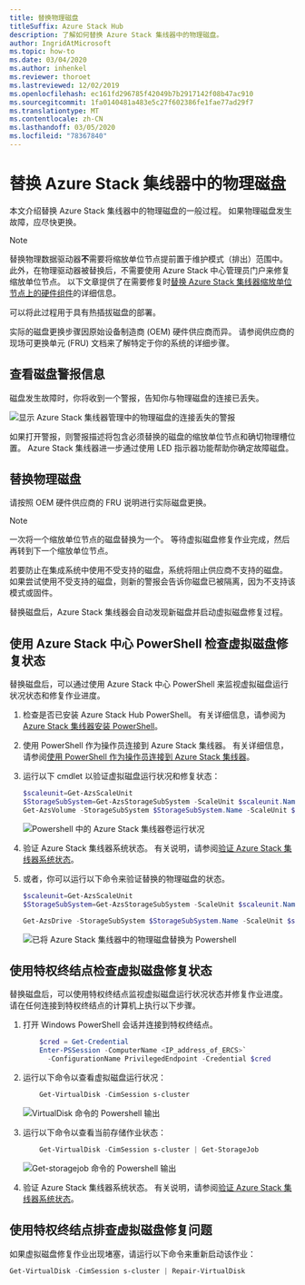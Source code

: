 ```yaml
---
title: 替换物理磁盘
titleSuffix: Azure Stack Hub
description: 了解如何替换 Azure Stack 集线器中的物理磁盘。
author: IngridAtMicrosoft
ms.topic: how-to
ms.date: 03/04/2020
ms.author: inhenkel
ms.reviewer: thoroet
ms.lastreviewed: 12/02/2019
ms.openlocfilehash: ec161fd296785f42049b7b2917142f08b47ac910
ms.sourcegitcommit: 1fa0140481a483e5c27f602386fe1fae77ad29f7
ms.translationtype: MT
ms.contentlocale: zh-CN
ms.lasthandoff: 03/05/2020
ms.locfileid: "78367840"
---
```

# <a name="replace-a-physical-disk-in-azure-stack-hub"></a>替换 Azure Stack 集线器中的物理磁盘

本文介绍替换 Azure Stack 集线器中的物理磁盘的一般过程。 如果物理磁盘发生故障，应尽快更换。

> [!Note]  
> 替换物理数据驱动器**不**需要将缩放单位节点提前置于维护模式（排出）范围中。 此外，在物理驱动器被替换后，不需要使用 Azure Stack 中心管理员门户来修复缩放单位节点。 以下文章提供了在需要修复时[替换 Azure Stack 集线器缩放单位节点上的硬件组件](azure-stack-replace-component.md)的详细信息。

可以将此过程用于具有热插拔磁盘的部署。

实际的磁盘更换步骤因原始设备制造商 (OEM) 硬件供应商而异。 请参阅供应商的现场可更换单元 (FRU) 文档来了解特定于你的系统的详细步骤。

## <a name="review-disk-alert-information"></a>查看磁盘警报信息
磁盘发生故障时，你将收到一个警报，告知你与物理磁盘的连接已丢失。

![显示 Azure Stack 集线器管理中的物理磁盘的连接丢失的警报](media/azure-stack-replace-disk/DiskAlert.png)

如果打开警报，则警报描述将包含必须替换的磁盘的缩放单位节点和确切物理槽位置。 Azure Stack 集线器进一步通过使用 LED 指示器功能帮助你确定故障磁盘。

## <a name="replace-the-physical-disk"></a>替换物理磁盘

请按照 OEM 硬件供应商的 FRU 说明进行实际磁盘更换。

> [!note]
> 一次将一个缩放单位节点的磁盘替换为一个。 等待虚拟磁盘修复作业完成，然后再转到下一个缩放单位节点。

若要防止在集成系统中使用不受支持的磁盘，系统将阻止供应商不支持的磁盘。 如果尝试使用不受支持的磁盘，则新的警报会告诉你磁盘已被隔离，因为不支持该模式或固件。

替换磁盘后，Azure Stack 集线器会自动发现新磁盘并启动虚拟磁盘修复过程。

## <a name="check-the-status-of-virtual-disk-repair-using-azure-stack-hub-powershell"></a>使用 Azure Stack 中心 PowerShell 检查虚拟磁盘修复状态

替换磁盘后，可以通过使用 Azure Stack 中心 PowerShell 来监视虚拟磁盘运行状况状态和修复作业进度。

1. 检查是否已安装 Azure Stack Hub PowerShell。 有关详细信息，请参阅为[Azure Stack 集线器安装 PowerShell](azure-stack-powershell-install.md)。
2. 使用 PowerShell 作为操作员连接到 Azure Stack 集线器。 有关详细信息，请参阅[使用 PowerShell 作为操作员连接到 Azure Stack 集线器](azure-stack-powershell-configure-admin.md)。
3. 运行以下 cmdlet 以验证虚拟磁盘运行状况和修复状态：

    ```powershell  
    $scaleunit=Get-AzsScaleUnit
    $StorageSubSystem=Get-AzsStorageSubSystem -ScaleUnit $scaleunit.Name
    Get-AzsVolume -StorageSubSystem $StorageSubSystem.Name -ScaleUnit $scaleunit.name | Select-Object VolumeLabel, OperationalStatus, RepairStatus
    ```

    ![Powershell 中的 Azure Stack 集线器卷运行状况](media/azure-stack-replace-disk/get-azure-stack-volumes-health.png)

4. 验证 Azure Stack 集线器系统状态。 有关说明，请参阅[验证 Azure Stack 集线器系统状态](azure-stack-diagnostic-test.md)。
5. 或者，你可以运行以下命令来验证替换的物理磁盘的状态。

    ```powershell  
    $scaleunit=Get-AzsScaleUnit
    $StorageSubSystem=Get-AzsStorageSubSystem -ScaleUnit $scaleunit.Name

    Get-AzsDrive -StorageSubSystem $StorageSubSystem.Name -ScaleUnit $scaleunit.name | Sort-Object StorageNode,MediaType,PhysicalLocation | Format-Table Storagenode, Healthstatus, PhysicalLocation, Model, MediaType,  CapacityGB, CanPool, CannotPoolReason
    ```

    ![已将 Azure Stack 集线器中的物理磁盘替换为 Powershell](media/azure-stack-replace-disk/check-replaced-physical-disks-azure-stack.png)

## <a name="check-the-status-of-virtual-disk-repair-using-the-privileged-endpoint"></a>使用特权终结点检查虚拟磁盘修复状态

替换磁盘后，可以使用特权终结点监视虚拟磁盘运行状况状态并修复作业进度。 请在任何连接到特权终结点的计算机上执行以下步骤。

1. 打开 Windows PowerShell 会话并连接到特权终结点。

    ```powershell
        $cred = Get-Credential
        Enter-PSSession -ComputerName <IP_address_of_ERCS>`
          -ConfigurationName PrivilegedEndpoint -Credential $cred
    ```
  
2. 运行以下命令以查看虚拟磁盘运行状况：

    ```powershell
        Get-VirtualDisk -CimSession s-cluster
    ```

   ![VirtualDisk 命令的 Powershell 输出](media/azure-stack-replace-disk/GetVirtualDiskOutput.png)

3. 运行以下命令以查看当前存储作业状态：

    ```powershell
        Get-VirtualDisk -CimSession s-cluster | Get-StorageJob
    ```

    ![Get-storagejob 命令的 Powershell 输出](media/azure-stack-replace-disk/GetStorageJobOutput.png)

4. 验证 Azure Stack 集线器系统状态。 有关说明，请参阅[验证 Azure Stack 集线器系统状态](azure-stack-diagnostic-test.md)。

## <a name="troubleshoot-virtual-disk-repair-using-the-privileged-endpoint"></a>使用特权终结点排查虚拟磁盘修复问题

如果虚拟磁盘修复作业出现堵塞，请运行以下命令来重新启动该作业：

```powershell
Get-VirtualDisk -CimSession s-cluster | Repair-VirtualDisk
```
